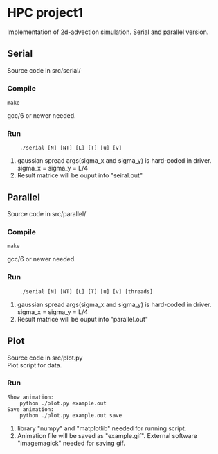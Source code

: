 # HPC project1
Implementation of 2d-advection simulation. Serial and parallel version.

## Serial
Source code in src/serial/      

### Compile
    make
gcc/6 or newer needed.

### Run
        ./serial [N] [NT] [L] [T] [u] [v]
1. gaussian spread args(sigma_x and sigma_y) is hard-coded in driver. sigma_x = sigma_y = L/4       
2. Result matrice will be ouput into "seiral.out"

## Parallel
Source code in src/parallel/      

### Compile
    make
gcc/6 or newer needed.

### Run
        ./serial [N] [NT] [L] [T] [u] [v] [threads]
1. gaussian spread args(sigma_x and sigma_y) is hard-coded in driver. sigma_x = sigma_y = L/4       
2. Result matrice will be ouput into "parallel.out"

## Plot
Source code in src/plot.py      
Plot script for data.

### Run
    Show animation:     
        python ./plot.py example.out
    Save animation:     
        python ./plot.py example.out save
1. library "numpy" and "matplotlib" needed for running script.      
2. Animation file will be saved as "example.gif". External software "imagemagick" needed for saving gif.